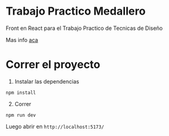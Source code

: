 # Trabajo Practico Medallero

Front en React para el Trabajo Practico de Tecnicas de Diseño

Mas info [aca](https://mis-notas.notion.site/TP1-a1c73cf365874f25a3aae933390d7e73?pvs=4)

# Correr el proyecto

1. Instalar las dependencias

`npm install`

2. Correr

`npm run dev`

Luego abrir en `http://localhost:5173/`
